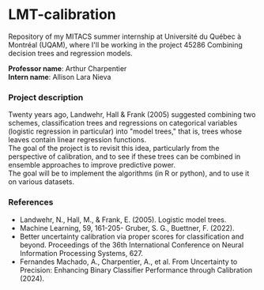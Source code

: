 # LMT-calibration
Repository of my MITACS summer internship at Université du Québec à Montréal (UQAM), where I'll be working in the project 45286 Combining decision trees and regression models.

**Professor name**: Arthur Charpentier  
**Intern name**: Allison Lara Nieva

### Project description
Twenty years ago, Landwehr, Hall & Frank (2005) suggested combining two schemes, classification trees and regressions on categorical variables (logistic regression in particular) into "model trees," that is, trees whose leaves contain linear regression functions.  
The goal of the project is to revisit this idea, particularly from the perspective of calibration, and to see if these trees can be combined in ensemble approaches to improve predictive power.  
The goal will be to implement the algorithms (in R or python), and to use it on various datasets.  

### References
 - Landwehr, N., Hall, M., & Frank, E. (2005). Logistic model trees. 
 - Machine Learning, 59, 161-205- Gruber, S. G., Buettner, F. (2022). 
 - Better uncertainty calibration via proper scores for classification and beyond. Proceedings of the 36th International Conference on Neural Information Processing Systems, 627.
 - Fernandes Machado, A., Charpentier, A., et al. From Uncertainty to Precision: Enhancing Binary Classifier Performance through Calibration (2024).
